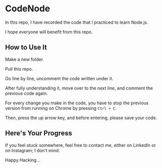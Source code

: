 # CodeNode

In this repo, I have recorded the code that I practiced to learn Node.js. 

I hope everyone will benefit from this repo.

## How to Use It

Make a new folder. 

Pull this repo.

Go line by line, uncomment the code written under it.

After fully understanding it, move over to the next line, and comment the previous code again.

For every change you make in the code, you have to stop the previous version from running on Chrome by pressing `Ctrl + C`. 

Then, press the up arrow key, and before entering, please save your code.

## Here's Your Progress

If you feel stuck somewhere, feel free to contact me, either on LinkedIn or on Instagram; I don't mind.

Happy Hacking...
